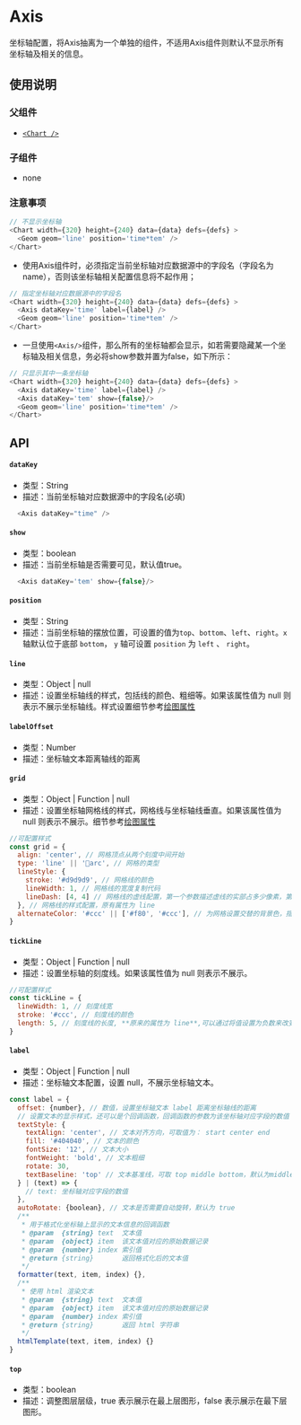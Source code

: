 
# Axis

坐标轴配置，将Axis抽离为一个单独的组件，不适用Axis组件则默认不显示所有坐标轴及相关的信息。

## 使用说明
### 父组件
- [`<Chart />`](./chart.md)

### 子组件
- none

### 注意事项

```js
// 不显示坐标轴
<Chart width={320} height={240} data={data} defs={defs} >
  <Geom geom='line' position='time*tem' />
</Chart>
```

* 使用Axis组件时，必须指定当前坐标轴对应数据源中的字段名（字段名为name），否则该坐标轴相关配置信息将不起作用；


```js
// 指定坐标轴对应数据源中的字段名
<Chart width={320} height={240} data={data} defs={defs} >
  <Axis dataKey='time' label={label} />
  <Geom geom='line' position='time*tem' />
</Chart>
```

* 一旦使用`<Axis/>`组件，那么所有的坐标轴都会显示，如若需要隐藏某一个坐标轴及相关信息，务必将show参数并置为false，如下所示：

```js
// 只显示其中一条坐标轴
<Chart width={320} height={240} data={data} defs={defs} >
  <Axis dataKey='time' label={label} />
  <Axis dataKey='tem' show={false}/>
  <Geom geom='line' position='time*tem' />
</Chart>
```

## API

####  `dataKey`
* 类型：String
* 描述：当前坐标轴对应数据源中的字段名(必填)
```js
  <Axis dataKey="time" />
```

####  `show`
* 类型：boolean
* 描述：当前坐标轴是否需要可见，默认值true。
```js
  <Axis dataKey='tem' show={false}/>
```

####  `position`
* 类型：String
* 描述：当前坐标轴的摆放位置，可设置的值为`top`、`bottom`、`left`、`right`。`x` 轴默认位于底部 `bottom`， `y` 轴可设置 `position` 为 `left` 、 `right`。

####  `line`
* 类型：Object | null
* 描述：设置坐标轴线的样式，包括线的颜色、粗细等。如果该属性值为 null 则表示不展示坐标轴线。样式设置细节参考[绘图属性](https://antv.alipay.com/zh-cn/f2/3.x/api/canvas.html)

####  `labelOffset`
* 类型：Number
* 描述：坐标轴文本距离轴线的距离

####  `grid`
* 类型：Object | Function | null
* 描述：设置坐标轴网格线的样式，网格线与坐标轴线垂直。如果该属性值为 null 则表示不展示。细节参考[绘图属性](https://antv.alipay.com/zh-cn/f2/3.x/api/canvas.html)

```js
//可配置样式
const grid = {
  align: 'center', // 网格顶点从两个刻度中间开始
  type: 'line' || 'arc', // 网格的类型
  lineStyle: {
    stroke: '#d9d9d9', // 网格线的颜色
    lineWidth: 1, // 网格线的宽度复制代码
    lineDash: [4, 4] // 网格线的虚线配置，第一个参数描述虚线的实部占多少像素，第二个参数描述虚线的虚部占多少像素
  }, // 网格线的样式配置，原有属性为 line
  alternateColor: '#ccc' || ['#f80', '#ccc'], // 为网格设置交替的背景色，指定一个值则先渲染奇数层，两个值则交替渲染。**代替原有的 odd 和 even 属性**
}
```


####  `tickLine`
* 类型：Object | Function | null
* 描述：设置坐标轴的刻度线。如果该属性值为 null 则表示不展示。

```js
//可配置样式
const tickLine = {
  lineWidth: 1, // 刻度线宽
  stroke: '#ccc', // 刻度线的颜色
  length: 5, // 刻度线的长度, **原来的属性为 line**,可以通过将值设置为负数来改变其在轴上的方向
}
```

####  `label`
* 类型：Object | Function | null
* 描述：坐标轴文本配置，设置 null，不展示坐标轴文本。

```js
const label = {
  offset: {number}, // 数值，设置坐标轴文本 label 距离坐标轴线的距离
  // 设置文本的显示样式，还可以是个回调函数，回调函数的参数为该坐标轴对应字段的数值
  textStyle: {
    textAlign: 'center', // 文本对齐方向，可取值为： start center end
    fill: '#404040', // 文本的颜色
    fontSize: '12', // 文本大小
    fontWeight: 'bold', // 文本粗细
    rotate: 30,
    textBaseline: 'top' // 文本基准线，可取 top middle bottom，默认为middle
  } | (text) => {
    // text: 坐标轴对应字段的数值
  },
  autoRotate: {boolean}, // 文本是否需要自动旋转，默认为 true
  /**
   * 用于格式化坐标轴上显示的文本信息的回调函数
   * @param  {string} text  文本值
   * @param  {object} item  该文本值对应的原始数据记录
   * @param  {number} index 索引值
   * @return {string}       返回格式化后的文本值
   */
  formatter(text, item, index) {},
  /**
   * 使用 html 渲染文本
   * @param  {string} text  文本值
   * @param  {object} item  该文本值对应的原始数据记录
   * @param  {number} index 索引值
   * @return {string}       返回 html 字符串
   */
  htmlTemplate(text, item, index) {}
}
```

####  `top`
* 类型：boolean
* 描述：调整图层层级，true 表示展示在最上层图形，false 表示展示在最下层图形。
